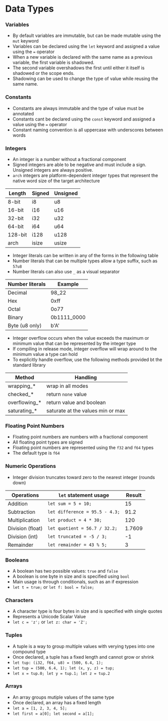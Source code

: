 # Data Types
### Variables
- By default variables are immutable, but can be made mutable using the `mut` keyword
- Variables can be declared using the `let` keyword and assigned a value using the `=` operator
- When a new variable is declared with the same name as a previous variable, the first variable is shadowed.
- The second variable overshadows the first until either it itself is shadowed or the scope ends.
- Shadowing can be used to change the type of value while reusing the same name.

### Constants
- Constants are always immutable and the type of value must be annotated
- Constants cant be declared using the `const` keyword and assigned a value using the `=` operator
- Constant naming convention is all uppercase with underscores between words

### Integers
- An integer is a number without a fractional component
- Signed integers are able to be negative and must include a sign. Unsigned integers are always positive.
- `arch` integers are platform-dependent integer types that represent the native word size of the target architecture

| Length  | Signed | Unsigned |
|---------|--------|----------|
| 8-bit   | i8     | u8       |
| 16-bit  | i16    | u16      |
| 32-bit  | i32    | u32      |
| 64-bit  | i64    | u64      |
| 128-bit | i128   | u128     |
| arch    | isize  | usize    |

- Integer literals can be written in any of the forms in the following table
- Number literals that can be multiple types allow a type suffix, such as `57u8`
- Number literals can also use `_` as a visual separator

| Number literals | Example    |
|-----------------|------------|
| Decimal         | 98_22      |
| Hex             | 0xff       |
| Octal           | 0o77       |
| Binary          | 0b1111_0000|
| Byte (u8 only)  | b'A'       |

- Integer overflow occurs when the value exceeds the maximum or minimum value that can be represented by the integer type
- If compiling in release mode, integer overflow will wrap around to the minimum value a type can hold
- To explicitly handle overflow, use the following methods provided bt the standard library

| Method        | Handling                           |
|---------------|------------------------------------|
| wrapping_*    | wrap in all modes                  |
| checked_*     | return `none` value                |
| overflowing_* | return value and boolean           |
| saturating_*  | saturate at the values min or max  |

### Floating Point Numbers
- Floating point numbers are numbers with a fractional component
- All floating point types are signed
- Floating point numbers are represented using the `f32` and `f64` types
- The default type is `f64`
### Numeric Operations
- Integer division truncates toward zero to the nearest integer (rounds down)

| Operations      | `let` statement usage          | Result |
|-----------------|--------------------------------|--------|
| Addition        | `let sum = 5 + 10;`            | 15     |
| Subtraction     | `let difference = 95.5 - 4.3;` | 91.2   |
| Multiplication  | `let product = 4 * 30;`        | 120    |
| Division (float)| `let quotient = 56.7 / 32.2;`  | 1.7609 |
| Division (int)  | `let truncated = -5 / 3;`      | -1     |
| Remainder       | `let remainder = 43 % 5;`      | 3      |

### Booleans
- A boolean has two possible values: `true` and `false`
- A boolean is one byte in size and is specified using `bool`
- Main usage is through conditionals, such as an if expression
-  `let t = true;` or `let f: bool = false;`

### Characters
- A character type is four bytes in size and is specified with single quotes
- Represents a Unicode Scalar Value
- `let c = 'z';` or `let z: char = 'Z';`

### Tuples
- A tuple is a way to group multiple values with verying types into one compound type
- Once declared, a tuple has a fixed length and cannot grow or shrink
- `let tup: (i32, f64, u8) = (500, 6.4, 1);`
- `let tup = (500, 6.4, 1); let (x, y, z) = tup;`
- `let x = tup.0; let y = tup.1; let z = tup.2`

### Arrays
- An array groups mutiple values of the same type
- Once declared, an array has a fixed length
- `let a = [1, 2, 3, 4, 5];`
- `let first = a[0]; let second = a[1];`
